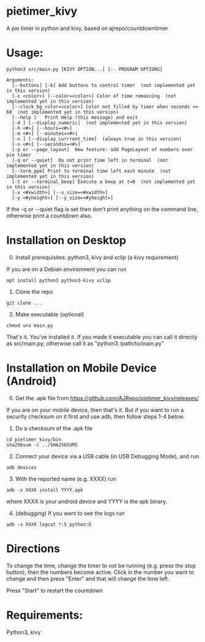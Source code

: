 # pietimer_kivy
A pie timer in python and kivy, based on ajrepo/countdowntimer

# Usage: 

```
python3 src/main.py [KIVY OPTION...] [-- PROGRAM OPTIONS]

Arguments:
  [--buttons] [-b] Add buttons to control timer  (not implemented yet in this version)
  [-c <color>] [--color=<color>] Color of time remaining  (not implemented yet in this version)
  [--clock_bg_color=<color>] Color not filled by timer when seconds <= 60  (not implemented yet in this version)
  [--help ]   Print Help (this message) and exit
  [-d ] [--display_numeric]  (not implemented yet in this version)
  [-h <#>] [--hours=<#>]
  [-m <#>] [--minutes=<#>]
  [-n ] [--display_currrent_time]  (always true in this version)
  [-s <#>] [--secondss=<#>]
  [-p or --page_layout]  New feature: add PageLayout of numbers over pie timer
  [-q or --quiet]  Do not print time left in terminal  (not implemented yet in this version)
  [--term_ppm] Print to terminal time left each minute  (not implemented yet in this version)
  [-t or --terminal_beep] Execute a beep at t=0  (not implemented yet in this version)
  [-x <#xwidth>] [--x_size=<#xwidth>]
  [-y <#yheight>] [--y_size=<#yheight>]
```

If the -q or --quiet flag is set then don't print anything on the command line, otherwise print a countdown also.

# Installation on Desktop

0. Install prerequisites: python3, kivy and xclip (a kivy requirement)

If you are on a Debian environment you can run

`apt install python3 python3-kivy xclip`

1. Clone the repo

`git clone ... `

2. Make executable (optional)

`chmod u+x main.py`

That's it. You've installed it. If you made it executable you can call it directly
as src/main.py, otherwise call it as "python3 /path/to/main.py"

# Installation on Mobile Device (Android)

0. Get the .apk file from https://github.com/AJRepo/pietimer_kivy/releases/

If you are on your mobile device, then that's it. But if you want to run 
a security checksum on it first and use adb, then follow steps 1-4 below.

1. Do a checksum of the .apk file

```
cd pietimer_kivy/bin
sha256sum -c ../SHA256SUMS 
```

2. Connect your device via a USB cable (in USB Debugging Mode), and run

`adb devices`

3. With the reported name (e.g. XXXX) run

`adb -s XXXX install YYYY.apk `

where XXXX is your android device and YYYY is the apk binary. 

4. (debugging) If you want to see the logs run 

`adb -s XXXX logcat *:S python:D`


# Directions

To change the time, change the timer to not be running (e.g. press the stop button), then
the numbers become active. Click in the number you want to change and then press "Enter"
and that will change the time left. 

Press "Start" to restart the countdown

# Requirements:
Python3, kivy
